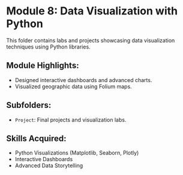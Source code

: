 # Module 8: Data Visualization with Python

This folder contains labs and projects showcasing data visualization techniques using Python libraries.

## Module Highlights:
- Designed interactive dashboards and advanced charts.
- Visualized geographic data using Folium maps.

## Subfolders:
- `Project`: Final projects and visualization labs.

## Skills Acquired:
- Python Visualizations (Matplotlib, Seaborn, Plotly)
- Interactive Dashboards
- Advanced Data Storytelling
